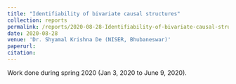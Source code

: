 ```yaml
---
title: "Identifiability of bivariate causal structures"
collection: reports
permalink: /reports/2020-08-28-Identifiability-of-bivariate-causal-structures
date: 2020-08-28
venue: 'Dr. Shyamal Krishna De (NISER, Bhubaneswar)'
paperurl: 
citation: 
---
```

Work done during spring 2020 (Jan 3, 2020 to June 9, 2020).

